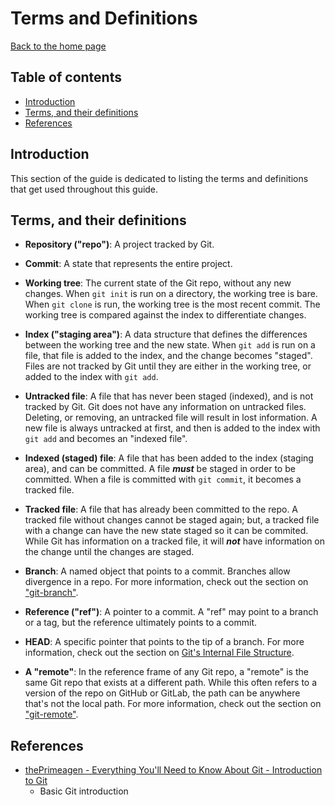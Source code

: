 # Terms and Definitions

[Back to the home page](../README.md)

## Table of contents

- [Introduction](#introduction)
- [Terms, and their definitions](#Terms-and-their-definitions)
- [References](#References)

## Introduction

This section of the guide is dedicated to listing the terms and definitions that get used throughout this guide.

## Terms, and their definitions

- **Repository ("repo")**: A project tracked by Git.

- **Commit**: A state that represents the entire project.

- **Working tree**: The current state of the Git repo, without any new changes. When `git init` is run on a directory, the working tree is bare. When `git clone` is run, the working tree is the most recent commit. The working tree is compared against the index to differentiate changes.

- **Index ("staging area")**: A data structure that defines the differences between the working tree and the new state. When `git add` is run on a file, that file is added to the index, and the change becomes "staged". Files are not tracked by Git until they are either in the working tree, or added to the index with `git add`.

- **Untracked file**: A file that has never been staged (indexed), and is not tracked by Git. Git does not have any information on untracked files. Deleting, or removing, an untracked file will result in lost information. A new file is always untracked at first, and then is added to the index with `git add` and becomes an "indexed file".

- **Indexed (staged) file**: A file that has been added to the index (staging area), and can be committed. A file ***must*** be staged in order to be committed. When a file is committed with `git commit`, it becomes a tracked file.

- **Tracked file**: A file that has already been committed to the repo. A tracked file without changes cannot be staged again; but, a tracked file with a change can have the new state staged so it can be commited. While Git has information on a tracked file, it will ***not*** have information on the change until the changes are staged.

- **Branch**: A named object that points to a commit. Branches allow divergence in a repo. For more information, check out the section on ["git-branch"](git-branch.md).

- **Reference ("ref")**: A pointer to a commit. A "ref" may point to a branch or a tag, but the reference ultimately points to a commit.

- **HEAD**: A specific pointer that points to the tip of a branch. For more information, check out the section on [Git's Internal File Structure](git-internal-file-structure.md#What-is-HEAD).

- **A "remote"**: In the reference frame of any Git repo, a "remote" is the same Git repo that exists at a different path. While this often refers to a version of the repo on GitHub or GitLab, the path can be anywhere that's not the local path. For more information, check out the section on ["git-remote"](git-remote.md).

## References

- [thePrimeagen - Everything You'll Need to Know About Git - Introduction to Git](https://theprimeagen.github.io/fem-git/lessons/intro/intro)
    - Basic Git introduction
